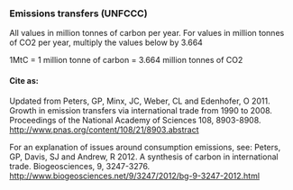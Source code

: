 ### Emissions transfers (UNFCCC)

All values in million tonnes of carbon per year.
For values in million tonnes of CO2 per year, multiply the values below by 3.664

1MtC = 1 million tonne of carbon = 3.664 million tonnes of CO2

#### Cite as:

Updated from Peters, GP, Minx, JC, Weber, CL and Edenhofer, O 2011. Growth in emission transfers via international trade from 1990 to 2008. Proceedings of the National Academy of Sciences 108, 8903-8908. http://www.pnas.org/content/108/21/8903.abstract

For an explanation of issues around consumption emissions, see: Peters, GP, Davis, SJ and Andrew, R 2012. A synthesis of carbon in international trade. Biogeosciences, 9, 3247-3276.
http://www.biogeosciences.net/9/3247/2012/bg-9-3247-2012.html
